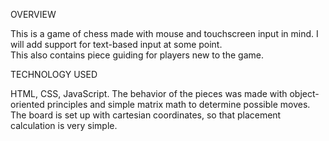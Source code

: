 OVERVIEW

This is a game of chess made with mouse and touchscreen input in mind.  I will add support for text-based input at some point.  
This also contains piece guiding for players new to the game.  

TECHNOLOGY USED

HTML, CSS, JavaScript.  The behavior of the pieces was made with object-oriented principles and simple matrix math to determine possible moves.
The board is set up with cartesian coordinates, so that placement calculation is very simple.
